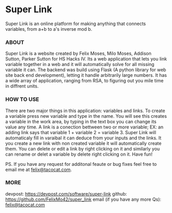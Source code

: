 # Super Link
Super Link is an online platform for making anything that connects variables, from a+b to a's inverse mod b.

### ABOUT

Super Link is a website created by Felix Moses, Milo Moses, Addison Sutton, Parker Sutton for HS Hacks IV. Its a web application that lets you link variable together in a web and it will automatically solve for all missing variable it can. The backend was build using Flask (A python library for web site back end development), letting it handle arbitrarily large numbers. It has a wide array of application, ranging from RSA, to figuring out you mile time in diffrent units.

### HOW TO USE

There are two major things in this application: variables and links. To create a variable press new variable and type in the name. You will see this creates a variable in the work area, by typing in the text box you can change its value any time. A link is a conection bettween two or more variable; EX: an adding link says that variable 1 + variable 2 = variable 3. Super Link will automaticaly fill in varaibal it can deduce from your inputs and the links. It you create a new link with non created variable it will automatically create them. You can delete or edit a link by right clicking on it and similarly you can rename or delet a variable by delete right clicking on it. Have fun!

PS. If you have any request for additonal feaute or bug fixes feel free to email me at felix@tacocat.com.

###  MORE

devpost: https://devpost.com/software/super-link
github: https://github.com/FelixMo42/super_link
email (if you have any more Qs): felix@tacocat.com
